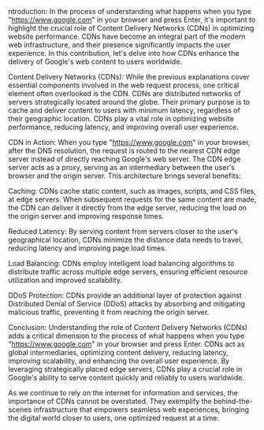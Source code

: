 ntroduction:
In the process of understanding what happens when you type "https://www.google.com" in your browser and press Enter, it's important to highlight the crucial role of Content Delivery Networks (CDNs) in optimizing website performance. CDNs have become an integral part of the modern web infrastructure, and their presence significantly impacts the user experience. In this contribution, let's delve into how CDNs enhance the delivery of Google's web content to users worldwide.

Content Delivery Networks (CDNs):
While the previous explanations cover essential components involved in the web request process, one critical element often overlooked is the CDN. CDNs are distributed networks of servers strategically located around the globe. Their primary purpose is to cache and deliver content to users with minimum latency, regardless of their geographic location. CDNs play a vital role in optimizing website performance, reducing latency, and improving overall user experience.

CDN in Action:
When you type "https://www.google.com" in your browser, after the DNS resolution, the request is routed to the nearest CDN edge server instead of directly reaching Google's web server. The CDN edge server acts as a proxy, serving as an intermediary between the user's browser and the origin server. This architecture brings several benefits:

Caching: CDNs cache static content, such as images, scripts, and CSS files, at edge servers. When subsequent requests for the same content are made, the CDN can deliver it directly from the edge server, reducing the load on the origin server and improving response times.

Reduced Latency: By serving content from servers closer to the user's geographical location, CDNs minimize the distance data needs to travel, reducing latency and improving page load times.

Load Balancing: CDNs employ intelligent load balancing algorithms to distribute traffic across multiple edge servers, ensuring efficient resource utilization and improved scalability.

DDoS Protection: CDNs provide an additional layer of protection against Distributed Denial of Service (DDoS) attacks by absorbing and mitigating malicious traffic, preventing it from reaching the origin server.

Conclusion:
Understanding the role of Content Delivery Networks (CDNs) adds a critical dimension to the process of what happens when you type "https://www.google.com" in your browser and press Enter. CDNs act as global intermediaries, optimizing content delivery, reducing latency, improving scalability, and enhancing the overall user experience. By leveraging strategically placed edge servers, CDNs play a crucial role in Google's ability to serve content quickly and reliably to users worldwide.

As we continue to rely on the internet for information and services, the importance of CDNs cannot be overstated. They exemplify the behind-the-scenes infrastructure that empowers seamless web experiences, bringing the digital world closer to users, one optimized request at a time.
